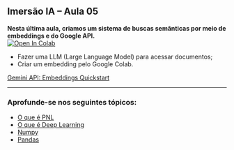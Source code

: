 ## Imersão IA – Aula 05

**Nesta última aula, criamos um sistema de buscas semânticas por meio de embeddings e do Google API.**   
<a target="_blank" href="https://colab.research.google.com/github/Alan-oliveir/Imersao_IA-Alura-Google/blob/main/Aula-05/Imersao_IA_Aula_05.ipynb">
  <img src="https://colab.research.google.com/assets/colab-badge.svg" alt="Open In Colab"/>
</a>

- Fazer uma LLM (Large Language Model) para acessar documentos;
- Criar um embedding pelo Google Colab.

[Gemini API: Embeddings Quickstart](https://colab.research.google.com/github/google-gemini/cookbook/blob/main/quickstarts/Embeddings.ipynb)

---
### Aprofunde-se nos seguintes tópicos:
  - [O que é PNL](https://www.alura.com.br/artigos/o-que-e-pln)
  - [O que é Deep Learning](https://www.alura.com.br/artigos/deep-learning-deep-fake)
  - [Numpy](https://www.alura.com.br/artigos/numpy-computacao-cientifica-com-python)
  - [Pandas](https://www.alura.com.br/artigos/pandas-o-que-e-para-que-serve-como-instalar)
